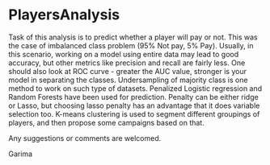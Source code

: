 # PlayersAnalysis

Task of this analysis is to predict whether a player will pay or not. This was the case of imbalanced class problem (95% Not pay, 5% Pay). Usually, in this scenario, working on a model using entire data may lead to good accuracy, but other metrics like precision and recall are fairly less. One should also look at ROC curve - greater the AUC value, stronger is your model in separating the classes. Undersampling of majority class is one method to work on such type of datasets. Penalized Logistic regression and Random Forests have been used for prediction. Penalty can be either ridge or Lasso, but choosing lasso penalty has an advantage that it does variable selection too.
K-means clustering is used to segment different groupings of players, and then propose some campaigns based on that.

Any suggestions or comments are welcomed.

Garima
